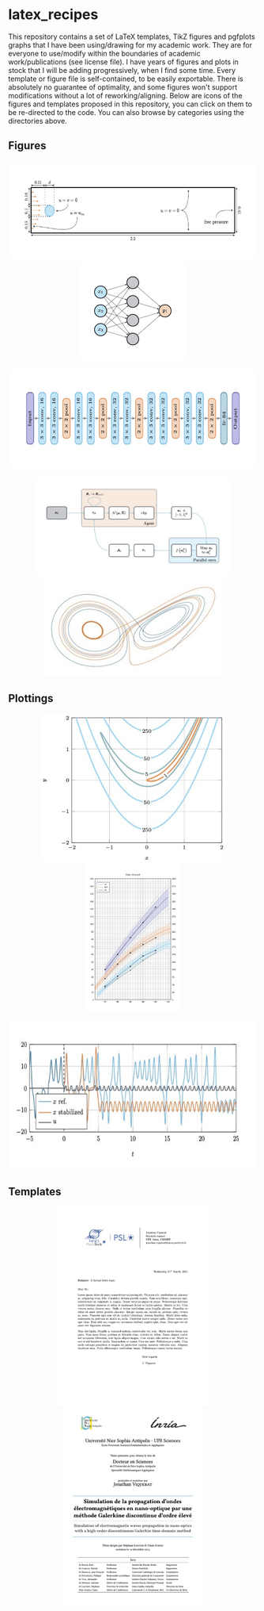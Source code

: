 # latex_recipes

This repository contains a set of LaTeX templates, TikZ figures and pgfplots graphs that I have been using/drawing for my academic work.
They are for everyone to use/modify within the boundaries of academic work/publications (see license file). I have years of figures and plots in stock that I will be adding progressively, when I find some time. Every template or figure file is self-contained, to be easily exportable. There is absolutely no guarantee of optimality, and some figures won't support modifications without a lot of reworking/aligning. Below are icons of the figures and templates proposed in this repository, you can click on them to be re-directed to the code. You can also browse by categories using the directories above.

## Figures

<p align="center">
  <a href="figures/physics/turek/turek.tex"><img height="200" alt="" src="figures/physics/turek/turek.jpg"></a>
  <a href="figures/neural_networks/simple_network/simple_network.tex"><img height="200" alt="" src="figures/neural_networks/simple_network/simple_network.jpg"></a>
</p>
 
<p align="center">
  <a href="figures/neural_networks/large_network/large_network.tex"><img height="200" alt="" src="figures/neural_networks/large_network/large_network.jpg"></a>
</p>

<p align="center">
  <a href="figures/schematics/workflow/workflow.tex"><img height="200" alt="" src="figures/schematics/workflow/workflow.jpg"></a>
  <a href="figures/physics/lorenz/lorenz.tex"><img height="200" alt="" src="figures/physics/lorenz/lorenz.jpg"></a>
</p>

## Plottings

<p align="center">
  <a href="plottings/maths/rosenbrock_function/rosenbrock_function.tex"><img height="300" alt="" src="plottings/maths/rosenbrock_function/rosenbrock_function.jpg"></a>
  <a href="plottings/misc/cfef/cfef.tex"><img height="300" alt="" src="plottings/misc/cfef/cfef.jpg"></a>
</p>

<p align="center">
  <a href="plottings/data/lorenz_control.tex"><img height="300" alt="" src="plottings/data/lorenz_control/lorenz_control.jpg"></a>
</p>

## Templates

<p align="center">
  <a href="templates/letter/letter.tex"><img height="400" alt="" src="templates/letter/letter.jpg"></a>
  <a href="templates/thesis/main.tex"><img height="400" alt="" src="templates/thesis/thesis.jpg"></a>
</p>
